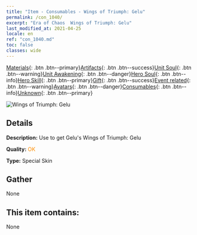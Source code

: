 ```yaml
---
title: "Item - Consumables - Wings of Triumph: Gelu"
permalink: /con_1040/
excerpt: "Era of Chaos  Wings of Triumph: Gelu"
last_modified_at: 2021-04-25
locale: en
ref: "con_1040.md"
toc: false
classes: wide
---
```

 [Materials](/Items/){: .btn .btn--primary}[Artifacts](/Items/Artifacts/){: .btn .btn--success}[Unit Soul](/Items/UnitSoul/){: .btn .btn--warning}[Unit Awakening](/Items/UnitAwakening/){: .btn .btn--danger}[Hero Soul](/Items/HeroSoul/){: .btn .btn--info}[Hero Skill](/Items/HeroSkill/){: .btn .btn--primary}[Gift](/Items/Gift/){: .btn .btn--success}[Event related](/Items/Events/){: .btn .btn--warning}[Avatars](/Items/Avatars/){: .btn .btn--danger}[Consumables](/Items/Consumables/){: .btn .btn--info}[Unknown](/Items/Unknown/){: .btn .btn--primary}

 ![Wings of Triumph: Gelu](/images/h/h_Gelu9.jpg)

## Details
 **Description:** Use to get Gelu's Wings of Triumph: Gelu

 **Quality:** <span style="color: #FF8C00">OK</span>

 **Type:** Special Skin

## Gather

  None

## This item contains:

  None

